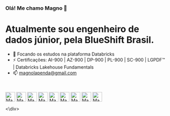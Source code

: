 ### Olá! Me chamo Magno 👋
# Atualmente sou engenheiro de dados júnior, pela BlueShift Brasil.

- 🌱 Focando os estudos na plataforma Databricks
- ⚡ Certificações: AI-900 | AZ-900 | DP-900 | PL-900 | SC-900 | LGPDF™ | Databricks Lakehouse Fundamentals
- 📫 magnolapenda@gmail.com

##

<div style="display: inLine_block"><br>
  <img align="center" alt="Magno-py" height="30" widht="40" src="https://cdn.jsdelivr.net/gh/devicons/devicon/icons/python/python-original.svg">
  <img align="center" alt="Magno-py" height="30" widht="40" src="https://cdn.jsdelivr.net/gh/devicons/devicon/icons/azure/azure-original.svg">
  <img align="center" alt="Magno-py" height="30" widht="40" src="https://cdn.jsdelivr.net/gh/devicons/devicon/icons/vscode/vscode-original.svg">
  <img align="center" alt="Magno-py" height="30" widht="40" src="https://cdn.jsdelivr.net/gh/devicons/devicon/icons/pycharm/pycharm-original.svg">
  <img align="center" alt="Magno-py" height="30" widht="40" src="https://cdn.jsdelivr.net/gh/devicons/devicon/icons/jupyter/jupyter-original.svg">
  <img align="center" alt="Magno-py" height="30" widht="40" src="https://cdn.jsdelivr.net/gh/devicons/devicon/icons/pandas/pandas-original-wordmark.svg">
  <img align="center" alt="Magno-py" height="30" widht="40" src="https://cdn.jsdelivr.net/gh/devicons/devicon/icons/microsoftsqlserver/microsoftsqlserver-plain-wordmark.svg">
  <img align="center" alt="Magno-py" height="30" widht="40" src="https://cdn.jsdelivr.net/gh/devicons/devicon/icons/postgresql/postgresql-plain-wordmark.svg">
  <img align="center" alt="Magno-py" height="30" widht="40" src="https://cdn.jsdelivr.net/gh/devicons/devicon/icons/apache/apache-original-wordmark.svg">
           
<\div>
